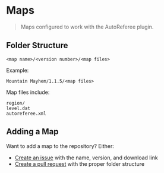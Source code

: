# Maps

> Maps configured to work with the AutoReferee plugin.

## Folder Structure

`<map name>/<version number>/<map files>`

Example:

`Mountain Mayhem/1.1.5/<map files>`

Map files include:
```
region/
level.dat
autoreferee.xml
```

## Adding a Map

Want to add a map to the repository? Either:
- [Create an issue](https://github.com/AutoReferee/Maps/issues) with the name, version, and download link
- [Create a pull request](https://github.com/AutoReferee/Maps/pulls) with the proper folder structure